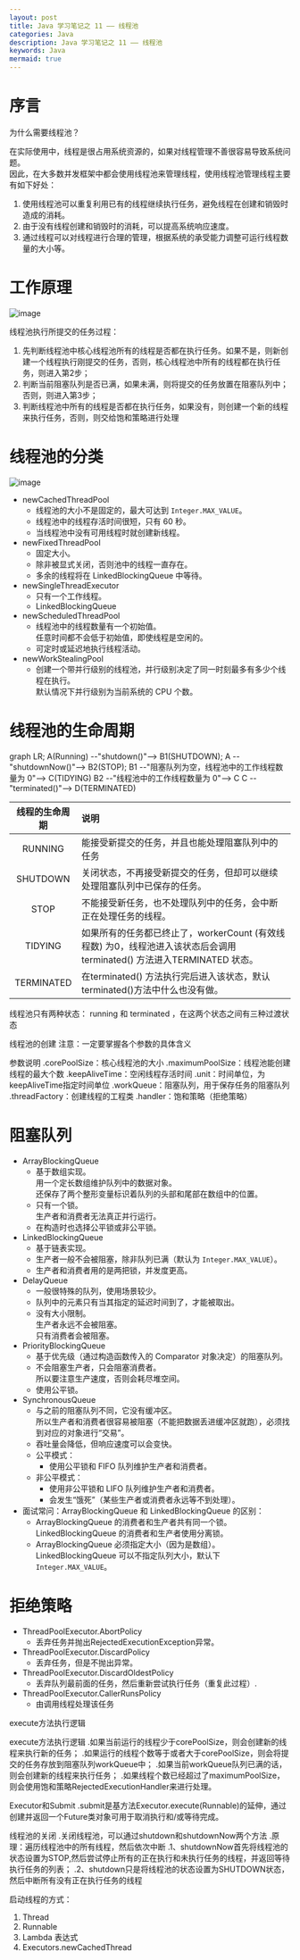 ```yaml
---
layout: post
title: Java 学习笔记之 11 —— 线程池
categories: Java
description: Java 学习笔记之 11 —— 线程池
keywords: Java
mermaid: true
---
```

# 序言


为什么需要线程池？

在实际使用中，线程是很占用系统资源的，如果对线程管理不善很容易导致系统问题。<br>
因此，在大多数并发框架中都会使用线程池来管理线程，使用线程池管理线程主要有如下好处：
1. 使用线程池可以重复利用已有的线程继续执行任务，避免线程在创建和销毁时造成的消耗。
2. 由于没有线程创建和销毁时的消耗，可以提高系统响应速度。
3. 通过线程可以对线程进行合理的管理，根据系统的承受能力调整可运行线程数量的大小等。

# 工作原理

![image](/images/posts/java/javase/11-threadpool/theory2.png)

线程池执行所提交的任务过程：
1. 先判断线程池中核心线程池所有的线程是否都在执行任务。如果不是，则新创建一个线程执行刚提交的任务，否则，核心线程池中所有的线程都在执行任务，则进入第2步；
2. 判断当前阻塞队列是否已满，如果未满，则将提交的任务放置在阻塞队列中；否则，则进入第3步；
3. 判断线程池中所有的线程是否都在执行任务，如果没有，则创建一个新的线程来执行任务，否则，则交给饱和策略进行处理


# 线程池的分类
![image](/images/posts/java/javase/11-threadpool/category.png)

- newCachedThreadPool
	- 线程池的大小不是固定的，最大可达到 `Integer.MAX_VALUE`。
	- 线程池中的线程存活时间很短，只有 60 秒。
	- 当线程池中没有可用线程时就创建新线程。
- newFixedThreadPool
	- 固定大小。
	- 除非被显式关闭，否则池中的线程一直存在。
	- 多余的线程将在 LinkedBlockingQueue 中等待。
- newSingleThreadExecutor
	- 只有一个工作线程。
	- LinkedBlockingQueue
- newScheduledThreadPool
	- 线程池中的线程数量有一个初始值。<br>
		任意时间都不会低于初始值，即使线程是空闲的。
	- 可定时或延迟地执行线程活动。
- newWorkStealingPool
	- 创建一个带并行级别的线程池，并行级别决定了同一时刻最多有多少个线程在执行。<br>
		默认情况下并行级别为当前系统的 CPU 个数。



# 线程池的生命周期

<div class="mermaid">
graph LR;
A(Running) --"shutdown()"--> B1(SHUTDOWN);
A --"shutdownNow()"--> B2(STOP);
B1 --"阻塞队列为空，线程池中的工作线程数量为 0"--> C(TIDYING)
B2 --"线程池中的工作线程数量为 0"--> C
C --"terminated()"--> D(TERMINATED)
</div>

| 线程的生命周期 | 说明 |
| :--: | :-- |
| RUNNING | 能接受新提交的任务，并且也能处理阻塞队列中的任务 |
| SHUTDOWN | 关闭状态，不再接受新提交的任务，但却可以继续处理阻塞队列中已保存的任务。 |
| STOP | 不能接受新任务，也不处理队列中的任务，会中断正在处理任务的线程。 |
| TIDYING | 如果所有的任务都已终止了，workerCount (有效线程数) 为0，线程池进入该状态后会调用terminated() 方法进入TERMINATED 状态。 |
| TERMINATED | 在terminated() 方法执行完后进入该状态，默认terminated()方法中什么也没有做。 |

线程池只有两种状态： running 和 terminated ，在这两个状态之间有三种过渡状态


线程池的创建
注意：一定要掌握各个参数的具体含义


参数说明
.corePoolSize：核心线程池的大小
.maximumPoolSize：线程池能创建线程的最大个数
.keepAliveTime：空闲线程存活时间
.unit：时间单位，为keepAliveTime指定时间单位
.workQueue：阻塞队列，用于保存任务的阻塞队列
.threadFactory：创建线程的工程类
.handler：饱和策略（拒绝策略）


# 阻塞队列
- ArrayBlockingQueue
	- 基于数组实现。<br>
		用一个定长数组维护队列中的数据对象。<br>
		还保存了两个整形变量标识着队列的头部和尾部在数组中的位置。
	- 只有一个锁。<br>
		生产者和消费者无法真正并行运行。
	- 在构造时也选择公平锁或非公平锁。	
- LinkedBlockingQueue
	- 基于链表实现。
	- 生产者一般不会被阻塞，除非队列已满（默认为 `Integer.MAX_VALUE`）。
	- 生产者和消费者用的是两把锁，并发度更高。
- DelayQueue
	- 一般很特殊的队列，使用场景较少。
	- 队列中的元素只有当其指定的延迟时间到了，才能被取出。
	- 没有大小限制。<br>
		生产者永远不会被阻塞。<br>
		只有消费者会被阻塞。
- PriorityBlockingQueue
	- 基于优先级（通过构造函数传入的 Comparator 对象决定）的阻塞队列。
	- 不会阻塞生产者，只会阻塞消费者。<br>
		所以要注意生产速度，否则会耗尽堆空间。
	- 使用公平锁。
- SynchronousQueue
	- 与之前的阻塞队列不同，它没有缓冲区。<br>
		所以生产者和消费者很容易被阻塞（不能把数据丢进缓冲区就跑），必须找到对应的对象进行“交易”。
	- 吞吐量会降低，但响应速度可以会变快。
	- 公平模式：
		- 使用公平锁和 FIFO 队列维护生产者和消费者。
	- 非公平模式：
		- 使用非公平锁和 LIFO 队列维护生产者和消费者。
		- 会发生“饿死”（某些生产者或消费者永远等不到处理）。
- 面试常问：ArrayBlockingQueue 和 LinkedBlockingQueue 的区别：
	- ArrayBlockingQueue 的消费者和生产者共有同一个锁。<br>
		LinkedBlockingQueue 的消费者和生产者使用分离锁。
	- ArrayBlockingQueue 必须指定大小（因为是数组）。<br>
		LinkedBlockingQueue 可以不指定队列大小，默认下 `Integer.MAX_VALUE`。


# 拒绝策略
- ThreadPoolExecutor.AbortPolicy
	- 丢弃任务并抛出RejectedExecutionException异常。
- ThreadPoolExecutor.DiscardPolicy
	- 丢弃任务，但是不抛出异常。
- ThreadPoolExecutor.DiscardOldestPolicy
	- 丢弃队列最前面的任务，然后重新尝试执行任务（重复此过程）.
- ThreadPoolExecutor.CallerRunsPolicy
	- 由调用线程处理该任务


execute方法执行逻辑


execute方法执行逻辑
.如果当前运行的线程少于corePoolSize，则会创建新的线程来执行新的任务；
.如果运行的线程个数等于或者大于corePoolSize，则会将提交的任务存放到阻塞队列workQueue中；
.如果当前workQueue队列已满的话，则会创建新的线程来执行任务；
.如果线程个数已经超过了maximumPoolSize，则会使用饱和策略RejectedExecutionHandler来进行处理。


Executor和Submit
.submit是基方法Executor.execute(Runnable)的延伸，通过创建并返回一个Future类对象可用于取消执行和/或等待完成。


线程池的关闭
.关闭线程池，可以通过shutdown和shutdownNow两个方法
.原理：遍历线程池中的所有线程，然后依次中断
.1、shutdownNow首先将线程池的状态设置为STOP,然后尝试停止所有的正在执行和未执行任务的线程，并返回等待执行任务的列表；
.2、shutdown只是将线程池的状态设置为SHUTDOWN状态，然后中断所有没有正在执行任务的线程


启动线程的方式：
1. Thread
2. Runnable
3. Lambda 表达式
4. Executors.newCachedThread